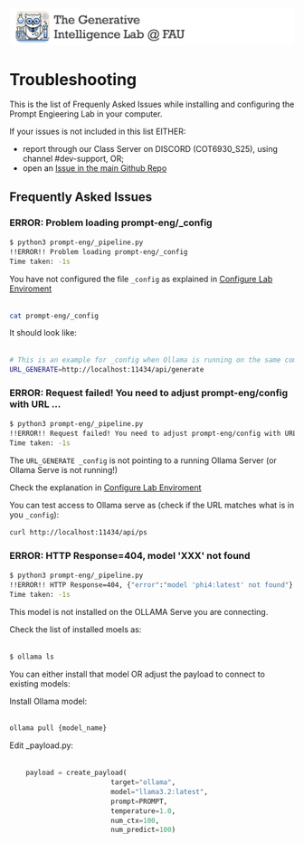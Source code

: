 ![GenI-Banner](./images/geni-banner.png)


# Troubleshooting 

This is the list of Frequenly Asked Issues while installing and configuring the Prompt Engieering Lab in your computer. 

If your issues is not included in this list EITHER:
* report through our Class Server on DISCORD (COT6930_S25), using channel #dev-support, OR;
* open an [Issue in the main Github Repo](https://github.com/genilab-fau/prompt-eng/issues)


## Frequently Asked Issues


### ERROR: Problem loading prompt-eng/_config

```bash
$ python3 prompt-eng/_pipeline.py
!!ERROR!! Problem loading prompt-eng/_config
Time taken: -1s
```

You have not configured the file `_config` as explained in [Configure Lab Enviroment](https://github.com/genilab-fau/prompt-eng/CONFIG.md)

```bash

cat prompt-eng/_config

```

It should look like:

```bash

# This is an example for _config when Ollama is running on the same computer
URL_GENERATE=http://localhost:11434/api/generate

```

### ERROR: Request failed! You need to adjust prompt-eng/config with URL ...

```bash
$ python3 prompt-eng/_pipeline.py
!!ERROR!! Request failed! You need to adjust prompt-eng/config with URL(http://localhost:11434/api/generate)
Time taken: -1s
```

The `URL_GENERATE _config` is not pointing to a running Ollama Server (or Ollama Serve is not running!)

Check the explanation in [Configure Lab Enviroment](https://github.com/genilab-fau/prompt-eng/CONFIG.md)

You can test access to Ollama serve as (check if the URL matches what is in you `_config`):

```bash 
curl http://localhost:11434/api/ps
```

### ERROR: HTTP Response=404, model 'XXX' not found


```bash
$ python3 prompt-eng/_pipeline.py
!!ERROR!! HTTP Response=404, {"error":"model 'phi4:latest' not found"}
Time taken: -1s
```

This model is not installed on the OLLAMA Serve you are connecting.

Check the list of installed moels as:

```bash

$ ollama ls

```

You can either install that model OR adjust the payload to connect to existing models:

Install Ollama model:

```bash

ollama pull {model_name}

```

Edit _payload.py:

```python

    payload = create_payload(
                         target="ollama",
                         model="llama3.2:latest", 
                         prompt=PROMPT, 
                         temperature=1.0, 
                         num_ctx=100, 
                         num_predict=100)

```




